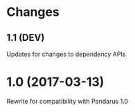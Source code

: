 # Changes

## 1.1 (DEV)

Updates for changes to dependency APIs

# 1.0 (2017-03-13)

Rewrite for compatibility with Pandarus 1.0
